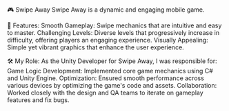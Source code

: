 🎮 Swipe Away
Swipe Away is a dynamic and engaging mobile game.

📱 Features:
Smooth Gameplay: Swipe mechanics that are intuitive and easy to master.
Challenging Levels: Diverse levels that progressively increase in difficulty, offering players an engaging experience.
Visually Appealing: Simple yet vibrant graphics that enhance the user experience.

🛠️ My Role:
As the Unity Developer for Swipe Away, I was responsible for:
Game Logic Development: Implemented core game mechanics using C# and Unity Engine.
Optimization: Ensured smooth performance across various devices by optimizing the game's code and assets.
Collaboration: Worked closely with the design and QA teams to iterate on gameplay features and fix bugs.
